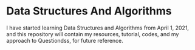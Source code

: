 # Data Structures And Algorithms

I have started learning Data Structures and Algorithms from April 1, 2021, and this repository will contain my resources, tutorial, codes, and my approach to Questiondss, for future reference.
